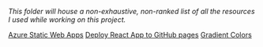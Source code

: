_This folder will house a non-exhaustive, non-ranked list of all the resources I used while working on this project._

[Azure Static Web Apps](https://docs.microsoft.com/en-us/azure/static-web-apps/)
[Deploy React App to GitHub pages](https://github.com/gitname/react-gh-pages)
[Gradient Colors](https://www.eggradients.com/category/purple-gradient)
